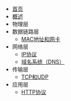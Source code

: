 * [首页](README.md)
* [概述](sections/概述.md)
* 物理层
* 数据链路层
  * [MAC地址和网卡](sections/数据链路层/MAC地址和网卡.md)
* 网络层
  * [IP协议](sections/网络层/IP协议.md)
  * [域名系统（DNS）](sections/网络层/DNS.md)
* 传输层
  * [TCP和UDP](sections/传输层/TCP和UDP.md)
* 应用层
  * [HTTP协议](sections/应用层/HTTP协议.md)

